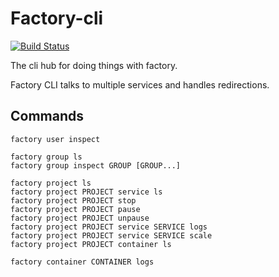 # Factory-cli

[![Build Status](https://drone.bearstech.com/api/badges/factorysh/factory-cli/status.svg)](https://drone.bearstech.com/factorysh/factory-cli)

The cli hub for doing things with factory.

Factory CLI talks to multiple services and handles redirections.

## Commands

    factory user inspect

    factory group ls
    factory group inspect GROUP [GROUP...]

    factory project ls
    factory project PROJECT service ls
    factory project PROJECT stop
    factory project PROJECT pause
    factory project PROJECT unpause
    factory project PROJECT service SERVICE logs
    factory project PROJECT service SERVICE scale
    factory project PROJECT container ls

    factory container CONTAINER logs

